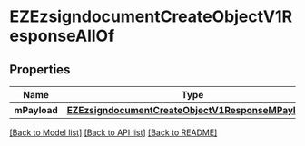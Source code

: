 # EZEzsigndocumentCreateObjectV1ResponseAllOf

## Properties
Name | Type | Description | Notes
------------ | ------------- | ------------- | -------------
**mPayload** | [**EZEzsigndocumentCreateObjectV1ResponseMPayload***](EZEzsigndocumentCreateObjectV1ResponseMPayload.md) |  | 

[[Back to Model list]](../README.md#documentation-for-models) [[Back to API list]](../README.md#documentation-for-api-endpoints) [[Back to README]](../README.md)



